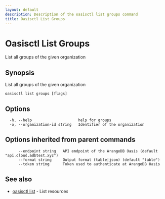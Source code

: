 ```yaml
---
layout: default
description: Description of the oasisctl list groups command
title: Oasisctl List Groups
---
```

# Oasisctl List Groups

List all groups of the given organization

## Synopsis

List all groups of the given organization

```
oasisctl list groups [flags]
```

## Options

```
  -h, --help                     help for groups
  -o, --organization-id string   Identifier of the organization
```

## Options inherited from parent commands

```
      --endpoint string   API endpoint of the ArangoDB Oasis (default "api.cloud.adbtest.xyz")
      --format string     Output format (table|json) (default "table")
      --token string      Token used to authenticate at ArangoDB Oasis
```

## See also

* [oasisctl list](oasisctl-list.html)	 - List resources

